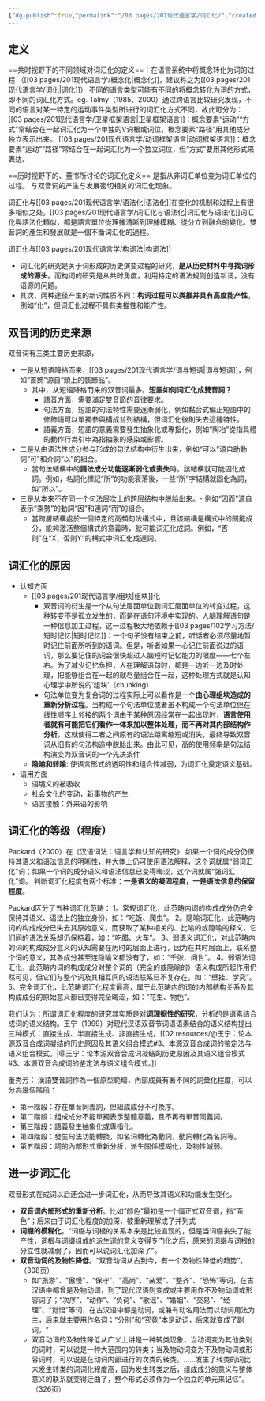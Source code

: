 ```yaml
---
{"dg-publish":true,"permalink":"/03 pages/201现代语言学/词汇化/","created":"2024-12-17T14:24:02.924+08:00","updated":"2025-03-02T14:08:39.430+08:00"}
---
```


## 定义
==共时视野下的不同领域对词汇化的定义==：在语言系统中将概念转化为词的过程 （[[03 pages/201现代语言学/概念化\|概念化]]，建议称之为[[03 pages/201现代语言学/词化\|词化]]）
不同的语言类型可能有不同的将概念转化为词的方式，即不同的词汇化方式。eg. Talmy（1985、2000）通过跨语言比较研究发现，不同的语言对某一特定的运动事件类型所进行的词汇化方式不同，故此可分为：
    [[03 pages/201现代语言学/卫星框架语言\|卫星框架语言]]：概念要素“运动”“方式”常结合在一起词汇化为一个单独的V词根或词位，概念要素“路径”用其他成分独立表示出来。
    [[03 pages/201现代语言学/动词框架语言\|动词框架语言]]：概念要素“运动”“路径”常结合在一起词汇化为一个独立词位，但“方式”要用其他形式来表达。


==历时视野下的、董书所讨论的词汇化定义==
是指从非词汇单位变为词汇单位的过程。
与双音词的产生与发展密切相关的词汇化现象。

词汇化与[[03 pages/201现代语言学/语法化\|语法化]]在变化的机制和过程上有很多相似之处。[[03 pages/201现代语言学/词汇化与语法化\|词汇化与语法化]]词汇化與語法化類似，都是語言單位從理據清晰到理據模糊、從分立到融合的變化。雙音詞的產生和發展就是一個不斷词汇化的過程。

词汇化与[[03 pages/201现代语言学/构词法\|构词法]]
- 词汇化的研究是关于词形成的历史演变过程的研究，**是从历史材料中寻找词形成的源头**。而构词的研究是从共时角度，利用特定的语法规则创造新词，没有语源的问题。
- 其次，两种途径产生的新词性质不同：**构词过程可以类推并具有高度能产性**，例如“化”，但词汇化过程不具有类推性和能产性。


## 双音词的历史来源
双音词有三类主要历史来源，
- 一是从短语降格而来，[[03 pages/201现代语言学/词与短语\|词与短语]]，例如“首飾”源自“頭上的裝飾品”。
	- 其中，从短语降格而来的双音词最多。**短語如何词汇化成雙音詞？**
		- 語音方面，需要滿足雙音節的音律要求。
		- 句法方面，短語的句法特性需要逐漸弱化，例如黏合式偏正短語中的修飾語可以單獨參與構成並列結構，但词汇化後則失去這種特性。
		- 語義方面，短語的意義需要發生抽象化或專指化，例如“陶冶”從指具體的動作行為引申為指抽象的感染或影響。
- 二是从由语法性成分参与形成的句法结构中衍生出来，例如“可以”源自助動詞“可”和介詞“以”的組合。
	- 當句法結構中的**語法成分功能逐漸弱化或喪失**時，該結構就可能固化成詞。例如，名詞化標記“所”的功能衰落後，一些“所”字結構就固化為詞，如“所以”。
- 三是从本来不在同一个句法层次上的跨层结构中脱胎出来。- 例如“因而”源自表示“乘勢”的動詞“因”和連詞“而”的組合。
	- 當跨層結構處於一個特定的高頻句法構式中，且該結構是構式中的關鍵成分，能夠激活整個構式的意義時，就可能词汇化成詞。例如，“否则”在“X，否则Y”的構式中词汇化成連詞。


## 词汇化的原因
- 认知方面
	- [[03 pages/201现代语言学/组块\|组块]]化
		- 双音词的衍生是一个从句法层面单位到词汇层面单位的转变过程，这种转变不是孤立发生的，而是在语句环境中实现的。人脑理解语句是一种信息加工过程，这一过程极大地依赖于[[03 pages/102学习方法/短时记忆\|短时记忆]]：一个句子没有结束之前，听话者必须尽量地暂时记住前面所听到的语词。但是，听者如果一心记住前面说过的语词，那么要记住的词会很快超过人脑短时记忆能力的限度——七个左右。为了减少记忆负担，人在理解语句时，都是一边听一边及时处理，把能够组合在一起的就尽量组合在一起，这种处理方式就是认知心理学中所说的‘组块’（chunking）
		- 句法单位变为复合词的过程实际上可以看作是一个**由心理组块造成的重新分析过程**。当构成一个句法单位或者虽不构成一个句法单位但在线性顺序上邻接的两个词由于某种原因经常在一起出现时，**语言使用者就有可能把它们看作一体来加以整体处理，而不再对其内部结构作分析**，这就使得二者之间原有的语法距离缩短或消失，最终导致双音词从旧有的句法构造中脱胎出来。由此可见，高的使用频率是句法结构演变为双音词的一个先决条件
	-  **隐喻和转喻**: 使语言形式的透明性和组合性减弱，为词汇化奠定语义基础。
- 语用方面
	- 语境义的被吸收
	- 社会文化的变动，新事物的产生
	- 语言接触：外来语的影响

## 词汇化的等级（程度）
Packard（2000）在《汉语词法：语言学和认知的研究》
如果一个词的成分仍保持其语义和语法信息的明晰性，并大体上仍可使用语法解释，这个词就属“弱词汇化”词；如果一个词的成分语义和语法信息已变得晦涩，这个词就属“强词汇化”词。
判断词汇化程度有两个标准：**一是语义的凝固程度，一是语法信息的保留程度**。

Packard区分了五种词汇化范畴：
1。常规词汇化，此范畴内词的构成成分仍完全保持其语义、语法上的独立身份，如：“吃饭、爬虫”。
2。隐喻词汇化，此范畴内词的构成成分已失去其原始意义，而获取了某种相关的、比喻的或隐喻的释义，它们间的语法关系却仍保持着，如：“吃醋、火车”。
3。弱语义词汇化，对此范畴内的词的构成成分意义的认知需要在历时的层面上进行，因为在共时层面上，联系整个词的意义，其各成分甚至连隐喻义都没有了，如：“千张、问世”。
4。弱语法词汇化，此范畴内词的构成成分对整个词的（完全的或隐喻的）语义构成所起作用仍然可见，但它们与整个词及其相互间的语法联系已不复存在，如：“壁挂、学究”。
5。完全词汇化，此范畴词汇化程度最高，属于此范畴内的词的内部结构关系及其构成成分的原始意义都已变得完全晦涩，如：“花生、物色”。

我们认为：所谓词汇化程度的研究其实质是对**词理据性的研究**，分析的是语素结合成词的语义结构。王宁（1999）对现代汉语双音节词语语素结合的语义结构提出三种模式：直接生成、半直接生成、非直接生成。[[02 resources/@王宁：论本源双音合成词凝结的历史原因及其语义组合模式#3、本源双音合成词的鉴定法与语义组合模式。\|@王宁：论本源双音合成词凝结的历史原因及其语义组合模式#3、本源双音合成词的鉴定法与语义组合模式。]]

董秀芳：
漢語雙音詞作為一個原型範疇，內部成員有著不同的詞彙化程度，可以分為幾個階段：
- 第一階段：存在單音同義詞，但組成成分不可換序。
- 第二階段：组成成分不能單獨表示整體意義，且不再有單音同義詞。
- 第三階段：語義發生抽象化或專指化。
- 第四階段：發生句法功能轉換，如名词轉化為動詞，動詞轉化為名詞等。
- 第五階段：詞的內部形式重新分析，派生關係模糊化，及物性減弱。

## 进一步词汇化 

双音形式在成词以后还会进一步词汇化，从而导致其语义和功能发生变化。
- **双音词内部形式的重新分析**。比如“颜色”最初是一个偏正式双音词，指“面色”；后来由于词汇化程度的加深，被重新理解成了并列式
- **词缀的模糊化**。“词缀与词根的关系本来是比较直观的，但是当词缀丧失了能产性，词根与词缀组成的派生词的意义变得专门化之后，原来的词缀与词根的分立性就减弱了，因而可以说词汇化加深了”。
- **双音动词的及物性降低**。“双音动词从古到今，有一个及物性降低的趋势”。（308页）
	- 如“旅游”、“傲慢”、“保守”、“高尚”、“亲爱”、“整齐”、“恐怖”等词，在古汉语中都曾是及物动词，到了现代汉语则变成或主要用作不及物动词或形容词了；“次序”、“动作”、“负荷”、“歌谣”、“婚姻”、“交易”、“经理”、“觉悟”等词，在古汉语中都是动词，或兼有动名用法而以动词用法为主，后来就主要用作名词；“分别”和“究竟”本是动词，后来就变成了副词。“
	- 双音动词的及物性降低从广义上讲是一种转类现象，当动词变为其他类别的词时，可以说是一种大范围内的转类；当及物动词变为不及物动词或形容词时，可以说是在动词内部进行的次类的转类。……发生了转类的词比未发生转类的词词化程度高，因为发生转类之后，组成成分的意义与整体意义的联系就变得迂曲了，整个形式必须作为一个独立的单元来记忆”。（326页）
